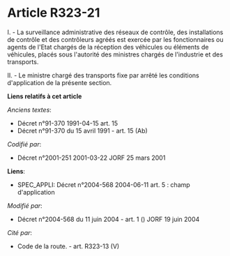 # Article R323-21

I. - La surveillance administrative des réseaux de contrôle, des installations de contrôle et des contrôleurs agréés est
exercée par les fonctionnaires ou agents de l'Etat chargés de la réception des véhicules ou éléments de véhicules, placés
sous l'autorité des ministres chargés de l'industrie et des transports.

II. - Le ministre chargé des transports fixe par arrêté les conditions d'application de la présente section.

**Liens relatifs à cet article**

_Anciens textes_:

  - Décret n°91-370 1991-04-15 art. 15
  - Décret n°91-370 du 15 avril 1991 - art. 15 (Ab)

_Codifié par_:

  - Décret n°2001-251 2001-03-22 JORF 25 mars 2001

**Liens**:

  - SPEC_APPLI: Décret n°2004-568 2004-06-11 art. 5 : champ d'application

_Modifié par_:

  - Décret n°2004-568 du 11 juin 2004 - art. 1 () JORF 19 juin 2004

_Cité par_:

  - Code de la route. - art. R323-13 (V)
